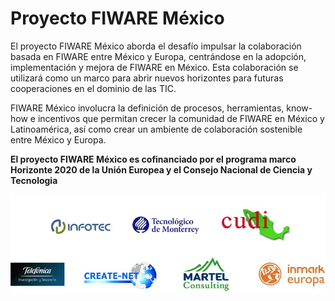 # Proyecto FIWARE México
El proyecto FIWARE México aborda el desafío impulsar la colaboración basada en FIWARE entre México y Europa, centrándose en la adopción, implementación y mejora de FIWARE en México. Esta colaboración se utilizará como un marco para abrir nuevos horizontes para futuras cooperaciones en el dominio de las TIC.

FIWARE México involucra la definición de procesos, herramientas, know-how e incentivos que permitan crecer la comunidad de FIWARE en México y Latinoamérica,  así como crear un ambiente de colaboración sostenible entre México y Europa.

**El proyecto FIWARE México es cofinanciado por el programa marco Horizonte 2020 de la Unión Europea y el Consejo Nacional de Ciencia y Tecnologia**

  ![partners](./images//partners.jpg)


